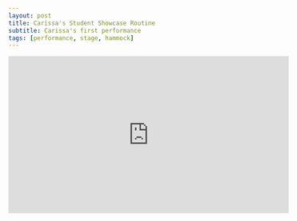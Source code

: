 ```yaml
---
layout: post
title: Carissa's Student Showcase Routine
subtitle: Carissa's first performance
tags: [performance, stage, hammock]
---
```



<iframe width="560" height="315" src="https://www.youtube.com/embed/ZwfpMi_Czoo" frameborder="0" allow="accelerometer; autoplay; encrypted-media; gyroscope; picture-in-picture" allowfullscreen></iframe>

